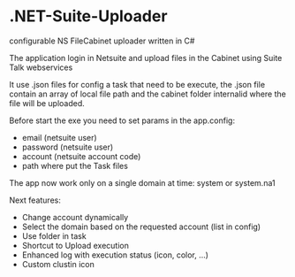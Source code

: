# .NET-Suite-Uploader
configurable NS FileCabinet uploader written in C#

The application login in Netsuite and upload files in the Cabinet using Suite Talk webservices

It use .json files for config a task that need to be execute, the .json file contain an array 
of local file path and the cabinet folder internalid where the file will be uploaded.

Before start the exe you need to set params in the app.config:
- email (netsuite user)
- password (netsuite user)
- account (netsuite account code)
- path where put the Task files

The app now work only on a single domain at time: system or system.na1

Next features:
- Change account dynamically
- Select the domain based on the requested account (list in config)
- Use folder in task
- Shortcut to Upload execution
- Enhanced log with execution status (icon, color, ...)
- Custom clustin icon